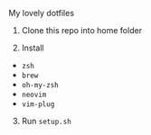 My lovely dotfiles

1. Clone this repo into home folder

2. Install
- `zsh`
- `brew`
- `oh-my-zsh`
- `neovim`
- `vim-plug`

3. Run `setup.sh`
